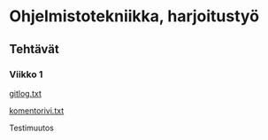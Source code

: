 # Ohjelmistotekniikka, harjoitustyö
## Tehtävät
### Viikko 1
[gitlog.txt](https://github.com/H4m5t3r/ot-harjoitustyo/blob/master/laskarit/viikko1/gitlog.txt)

[komentorivi.txt](https://github.com/H4m5t3r/ot-harjoitustyo/blob/master/laskarit/viikko1/komentorivi.txt)

Testimuutos
